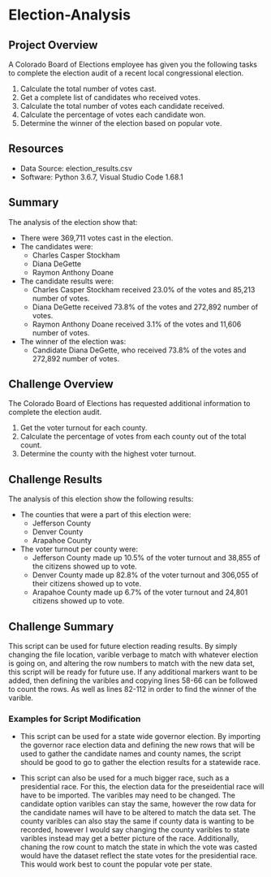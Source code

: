 # Election-Analysis
## Project Overview
A Colorado Board of Elections employee has given you the following tasks to complete the election audit of a recent local congressional election.
1. Calculate the total number of votes cast.
2. Get a complete list of candidates who received votes.
3. Calculate the total number of votes each candidate received.
4. Calculate the percentage of votes each candidate won.
5. Determine the winner of the election based on popular vote.

## Resources
- Data Source: election_results.csv
- Software: Python 3.6.7, Visual Studio Code 1.68.1

## Summary
The analysis of the election show that:
- There were 369,711 votes cast in the election.
- The candidates were:
  - Charles Casper Stockham
  - Diana DeGette
  - Raymon Anthony Doane
- The candidate results were:
  - Charles Casper Stockham received 23.0% of the votes and 85,213 number of votes.
  - Diana DeGette received 73.8% of the votes and 272,892 number of votes.
  - Raymon Anthony Doane received 3.1% of the votes and 11,606 number of votes.
- The winner of the election was:
  - Candidate Diana DeGette, who received 73.8% of the votes and 272,892 number of votes.

## Challenge Overview
The Colorado Board of Elections has requested additional information to complete the election audit.
1. Get the voter turnout for each county.
2. Calculate the percentage of votes from each county out of the total count.
3. Determine the county with the highest voter turnout.

## Challenge Results
The analysis of this election show the following results:
- The counties that were a part of this election were:
  - Jefferson County
  - Denver County
  - Arapahoe County
- The voter turnout per county were:
  - Jefferson County made up 10.5% of the voter turnout and 38,855 of the citizens showed up to vote.
  - Denver County made up 82.8% of the voter turnout and 306,055 of their citizens showed up to vote.
  - Arapahoe County made up 6.7% of the voter turnout and 24,801 citizens showed up to vote.
  
## Challenge Summary
This script can be used for future election reading results. By simply changing the file location, varible verbage to match with whatever election is going on, and altering the row numbers to match with the new data set, this script will be ready for future use. If any additional markers want to be added, then defining the varibles and copying lines 58-66 can be followed to count the rows. As well as lines 82-112 in order to find the winner of the varible. 

### Examples for Script Modification
- This script can be used for a state wide governor election. By importing the governor race election data and defining the new rows that will be used to gather the candidate names and county names, the script should be good to go to gather the election results for a statewide race.

- This script can also be used for a much bigger race, such as a presidential race. For this, the election data for the preseidential race will have to be imported. The varibles may need to be changed. The candidate option varibles can stay the same, however the row data for the candidate names will have to be altered to match the data set. The county varibles can also stay the same if county data is wanting to be recorded, however I would say changing the county varibles to state varibles instead may get a better picture of the race. Additionally, chaning the row count to match the state in which the vote was casted would have the dataset reflect the state votes for the presidential race. This would work best to count the popular vote per state. 
